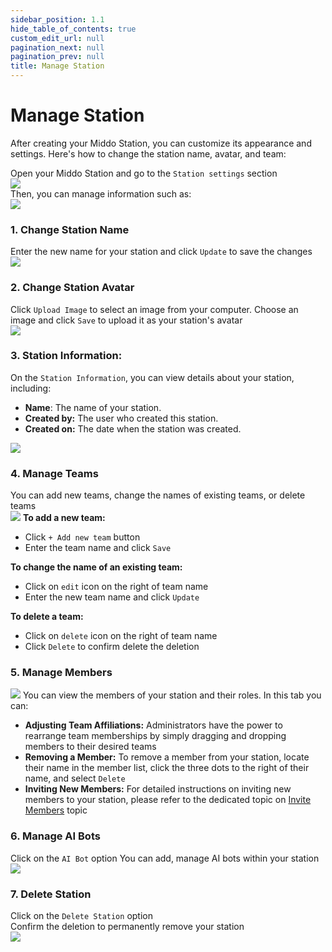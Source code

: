 ```yaml
---
sidebar_position: 1.1
hide_table_of_contents: true
custom_edit_url: null
pagination_next: null
pagination_prev: null
title: Manage Station
---
```

# Manage Station

After creating your Middo Station, you can customize its appearance and settings. Here's how to change the station name, avatar, and team:

Open your Middo Station and go to the `Station settings` section  
![](./img/manage-station-1.jpeg)  
Then, you can manage information such as:  
![](./img/manage-station-2.png)

### **1. Change Station Name**

Enter the new name for your station and click `Update` to save the changes  
![](./img/manage-station-3.png)


### **2. Change Station Avatar**

Click `Upload Image` to select an image from your computer. Choose an image and click `Save` to upload it as your station's avatar  
![](./img/manage-station-4.png)
### 3. Station Information:
On the `Station Information`, you can view details about your station, including:
- **Name**: The name of your station.
- **Created by:** The user who created this station.
- **Created on:** The date when the station was created.   

![](./img/manage-station-5.png)
### **4. Manage Teams**  
You can add new teams, change the names of existing teams, or delete teams    
![](./img/manage-station-7.png)
**To add a new team:**  
- Click `+ Add new team` button
- Enter the team name and click `Save`

**To change the name of an existing team:**
- Click on `edit` icon on the right of team name
- Enter the new team name and click `Update`

**To delete a team:**
- Click on `delete` icon on the right of team name
- Click `Delete` to confirm delete the deletion

### **5. Manage Members**
![](./img/manage-station-6.png)
You can view the members of your station and their roles. In this tab you can:
- **Adjusting Team Affiliations:** Administrators have the power to rearrange team memberships by simply dragging and dropping members to their desired teams
- **Removing a Member:** To remove a member from your station, locate their name in the member list, click the three dots to the right of their name, and select `Delete`
- **Inviting New Members:** For detailed instructions on inviting new members to your station, please refer to the dedicated topic on [Invite Members](./invite-members) topic

### **6. Manage AI Bots**
Click on the `AI Bot` option
You can add, manage AI bots within your station  
![](./img/manage-station-9.png)

### **7. Delete Station**
Click on the `Delete Station` option  
Confirm the deletion to permanently remove your station  
![](./img/manage-station-10.png)